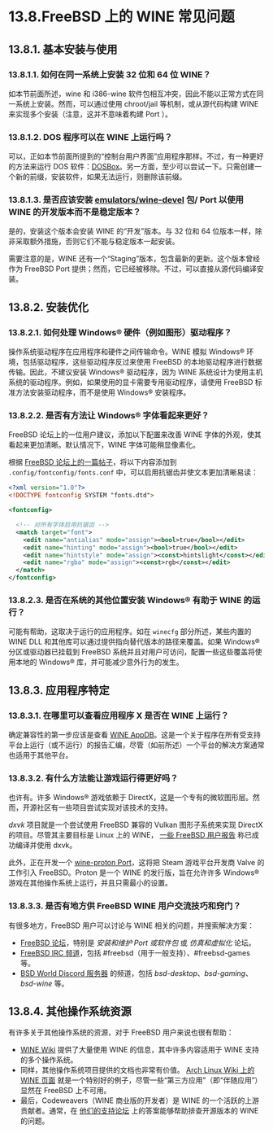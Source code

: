 # 13.8.FreeBSD 上的 WINE 常见问题

## 13.8.1. 基本安装与使用

### 13.8.1.1. 如何在同一系统上安装 32 位和 64 位 WINE？

如本节前面所述，wine 和 i386-wine 软件包相互冲突，因此不能以正常方式在同一系统上安装。然而，可以通过使用 chroot/jail 等机制，或从源代码构建 WINE 来实现多个安装（注意，这并不意味着构建 Port ）。

### 13.8.1.2. DOS 程序可以在 WINE 上运行吗？

可以，正如本节前面所提到的“控制台用户界面”应用程序那样。不过，有一种更好的方法来运行 DOS 软件：[DOSBox](https://cgit.freebsd.org/ports/tree/emulators/dosbox/)。另一方面，至少可以尝试一下。只需创建一个新的前缀，安装软件，如果无法运行，则删除该前缀。

### 13.8.1.3. 是否应该安装 [emulators/wine-devel](https://cgit.freebsd.org/ports/tree/emulators/wine-devel/) 包/ Port 以使用 WINE 的开发版本而不是稳定版本？

是的，安装这个版本会安装 WINE 的“开发”版本。与 32 位和 64 位版本一样，除非采取额外措施，否则它们不能与稳定版本一起安装。

需要注意的是，WINE 还有一个“Staging”版本，包含最新的更新。这个版本曾经作为 FreeBSD Port 提供；然而，它已经被移除。不过，可以直接从源代码编译安装。

## 13.8.2. 安装优化

### 13.8.2.1. 如何处理 Windows® 硬件（例如图形）驱动程序？

操作系统驱动程序在应用程序和硬件之间传输命令。WINE 模拟 Windows® 环境，包括驱动程序，这些驱动程序反过来使用 FreeBSD 的本地驱动程序进行数据传输。因此，不建议安装 Windows® 驱动程序，因为 WINE 系统设计为使用主机系统的驱动程序。例如，如果使用的显卡需要专用驱动程序，请使用 FreeBSD 标准方法安装驱动程序，而不是使用 Windows® 安装程序。

### 13.8.2.2. 是否有方法让 Windows® 字体看起来更好？

FreeBSD 论坛上的一位用户建议，添加以下配置来改善 WINE 字体的外观，使其看起来更加清晰。默认情况下，WINE 字体可能稍显像素化。

根据 [FreeBSD 论坛上的一篇帖子](https://forums.freebsd.org/threads/make-wine-ui-fonts-look-good.68273/)，将以下内容添加到 `.config/fontconfig/fonts.conf` 中，可以启用抗锯齿并使文本更加清晰易读：

```xml
<?xml version="1.0"?>
<!DOCTYPE fontconfig SYSTEM "fonts.dtd">

<fontconfig>

  <!-- 对所有字体启用抗锯齿 -->
  <match target="font">
    <edit name="antialias" mode="assign"><bool>true</bool></edit>
    <edit name="hinting" mode="assign"><bool>true</bool></edit>
    <edit name="hintstyle" mode="assign"><const>hintslight</const></edit>
    <edit name="rgba" mode="assign"><const>rgb</const></edit>
  </match>
</fontconfig>
```

### 13.8.2.3. 是否在系统的其他位置安装 Windows® 有助于 WINE 的运行？

可能有帮助，这取决于运行的应用程序。如在 `winecfg` 部分所述，某些内置的 WINE DLL 和其他库可以通过提供指向替代版本的路径来覆盖。如果 Windows® 分区或驱动器已挂载到 FreeBSD 系统并且对用户可访问，配置一些这些覆盖将使用本地的 Windows® 库，并可能减少意外行为的发生。

## 13.8.3. 应用程序特定

### 13.8.3.1. 在哪里可以查看应用程序 X 是否在 WINE 上运行？

确定兼容性的第一步应该是查看 [WINE AppDB](https://appdb.winehq.org/)。这是一个关于程序在所有受支持平台上运行（或不运行）的报告汇编，尽管（如前所述）一个平台的解决方案通常也适用于其他平台。

### 13.8.3.2. 有什么方法能让游戏运行得更好吗？

也许有。许多 Windows® 游戏依赖于 DirectX，这是一个专有的微软图形层。然而，开源社区有一些项目尝试实现对该技术的支持。

*dxvk* 项目就是一个尝试使用 FreeBSD 兼容的 Vulkan 图形子系统来实现 DirectX 的项目。尽管其主要目标是 Linux 上的 WINE， [一些 FreeBSD 用户报告](https://forums.freebsd.org/threads/what-about-gaming-on-freebsd.723/page-9) 称已成功编译并使用 dxvk。

此外，正在开发一个 [wine-proton  Port](https://www.freshports.org/emulators/wine-proton/)，这将把 Steam 游戏平台开发商 Valve 的工作引入 FreeBSD。Proton 是一个 WINE 的发行版，旨在允许许多 Windows® 游戏在其他操作系统上运行，并且只需最小的设置。

### 13.8.3.3. 是否有地方供 FreeBSD WINE 用户交流技巧和窍门？

有很多地方，FreeBSD 用户可以讨论与 WINE 相关的问题，并搜索解决方案：

* [FreeBSD 论坛](https://forums.freebsd.org/)，特别是 *安装和维护 Port 或软件包* 或 *仿真和虚拟化* 论坛。
* [FreeBSD IRC 频道](https://wiki.freebsd.org/IRC/Channels)，包括 #freebsd（用于一般支持）、#freebsd-games 等。
* [BSD World Discord 服务器](https://discord.gg/2CCuhCt) 的频道，包括 *bsd-desktop*、*bsd-gaming*、*bsd-wine* 等。

## 13.8.4. 其他操作系统资源

有许多关于其他操作系统的资源，对于 FreeBSD 用户来说也很有帮助：

* [WINE Wiki](https://wiki.winehq.org/) 提供了大量使用 WINE 的信息，其中许多内容适用于 WINE 支持的多个操作系统。
* 同样，其他操作系统项目提供的文档也非常有价值。 [Arch Linux Wiki 上的 WINE 页面](https://wiki.archlinux.org/title/wine) 就是一个特别好的例子，尽管一些“第三方应用”（即“伴随应用”）显然在 FreeBSD 上不可用。
* 最后，Codeweavers（WINE 商业版的开发者）是 WINE 的一个活跃的上游贡献者。通常，在 [他们的支持论坛](https://www.codeweavers.com/support/forums) 上的答案能够帮助排查开源版本的 WINE 的问题。
